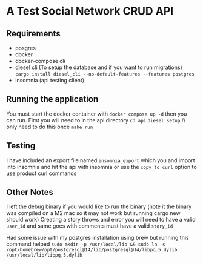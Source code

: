 # A Test Social Network CRUD API 

## Requirements
 - posgres 
 - docker 
 - docker-compose cli 
 - diesel cli (To setup the database and if you want to run migrations)
    `cargo install diesel_cli --no-default-features --features postgres`
 - insomnia (api testing client)

## Running the application 

You must start the docker container with
`docker compose up -d`
then you can run. First you will need to in the api directory
`cd api`
`diesel setup` // only need to do this once 
`make run`

## Testing 
I have included an export file named `insomnia_export` which you and import into 
insomnia and hit the api with insomnia or use the `copy to curl` option to use product curl commands

## Other Notes 
I left the debug binary if you would like to run the binary (note it the binary was compiled on a M2 mac so it may not work but running cargo new should work)
Creating a story throws and error you will need to have a valid `user_id` and same goes with comments must have a valid `story_id`

Had some issue with my postgres installation using brew but running this command helped 
`sudo mkdir -p /usr/local/lib && sudo ln -s /opt/homebrew/opt/postgresql@14/lib/postgresql@14/libpq.5.dylib /usr/local/lib/libpq.5.dylib`